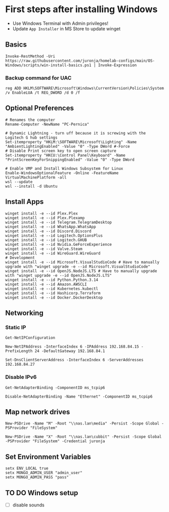 # First steps after installing Windows

- Use Windows Terminal with Admin privileges!
- Update `App Installer` in MS Store to update winget

## Basics

```shell
Invoke-RestMethod -Uri https://raw.githubusercontent.com/juronja/homelab-configs/main/OS-Windows/scripts/win-install-basics.ps1 | Invoke-Expression

```

### Backup command for UAC

```shell
reg ADD HKLM\SOFTWARE\Microsoft\Windows\CurrentVersion\Policies\System /v EnableLUA /t REG_DWORD /d 0 /f
```

## Optional Preferences

```shell
# Renames the computer
Rename-Computer -NewName "PC-Pernica"

# Dynamic Lightning - turn uff because it is screwing with the Logitech G hub settings
Set-itemproperty "HKLM:\SOFTWARE\Microsoft\Lighting" -Name "AmbientLightingEnabled" -Value "0" -Type DWord #-Force
# Disable Print screen key to open screen capture
Set-itemproperty "HKCU:\Control Panel\Keyboard" -Name "PrintScreenKeyForSnippingEnabled" -Value "0" -Type DWord

# Enable VMP and Install Windows Subsystem for Linux
Enable-WindowsOptionalFeature -Online -FeatureName VirtualMachinePlatform -all
wsl --update
wsl --install -d Ubuntu
```

## Install Apps
```shell
winget install -e --id Plex.Plex
winget install -e --id Plex.Plexamp
winget install -e --id Telegram.TelegramDesktop
winget install -e --id WhatsApp.WhatsApp
winget install -e --id Discord.Discord
winget install -e --id Logitech.OptionsPlus
winget install -e --id Logitech.GHUB
winget install -e --id Nvidia.GeForceExperience
winget install -e --id Valve.Steam
winget install -e --id WireGuard.WireGuard
# Development
winget install -e --id Microsoft.VisualStudioCode # Have to manually upgrade with "winget upgrade -e --id Microsoft.VisualStudioCode"
winget install -e --id OpenJS.NodeJS.LTS # Have to manually upgrade with "winget upgrade -e --id OpenJS.NodeJS.LTS"
winget install -e --id Python.Python.3.14 
winget install -e --id Amazon.AWSCLI
winget install -e --id Kubernetes.kubectl
winget install -e --id Hashicorp.Terraform
winget install -e --id Docker.DockerDesktop
```

## Networking

### Static IP

```shell
Get-NetIPConfiguration
```

```shell
New-NetIPAddress -InterfaceIndex 6 -IPAddress 192.168.84.15 -PrefixLength 24 -DefaultGateway 192.168.84.1
```

```shell
Set-DnsClientServerAddress -InterfaceIndex 6 -ServerAddresses 192.168.84.27

```

### Disable IPv6

```shell
Get-NetAdapterBinding -ComponentID ms_tcpip6
```

```shell
Disable-NetAdapterBinding -Name "Ethernet" -ComponentID ms_tcpip6 

```

## Map network drives
```shell
New-PSDrive -Name "M" -Root "\\nas.lan\media" -Persist -Scope Global -PSProvider "FileSystem"

New-PSDrive -Name "X" -Root "\\nas.lan\cubbit" -Persist -Scope Global -PSProvider "FileSystem" -Credential juronja

```

## Set Environment Variables

```shell
setx ENV_LOCAL true
setx MONGO_ADMIN_USER "admin_user"
setx MONGO_ADMIN_PASS "pass"

```

## TO DO Windows setup ##
- [ ] disable sounds

